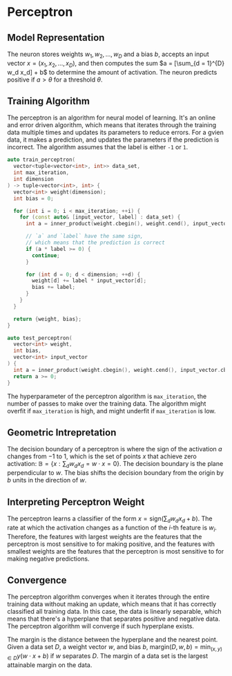 # Perceptron

## Model Representation

The neuron stores weights $w_1, w_2, \dots, w_D$ and a bias $b$, accepts an input vector $x = (x_1, x_2, \dots, x_D)$, and then computes the sum $a = [\sum_{d = 1}^{D} w_d x_d] + b$ to determine the amount of activation. The neuron predicts positive if $a > \theta$ for a threshold $\theta$.

## Training Algorithm

The perceptron is an algorithm for neural model of learning. It's an online and error driven algorithm, which means that iterates through the training data multiple times and updates its parameters to reduce errors. For a gvien data, it makes a prediction, and updates the parameters if the prediction is incorrect. The algorithm assumes that the label is either `-1` or `1`.

```cpp
auto train_perceptron(
  vector<tuple<vector<int>, int>> data_set,
  int max_iteration,
  int dimension
) -> tuple<vector<int>, int> {
  vector<int> weight(dimension);
  int bias = 0;

  for (int i = 0; i < max_iteration; ++i) {
    for (const auto& [input_vector, label] : data_set) {
      int a = inner_product(weight.cbegin(), weight.cend(), input_vector.cbegin(), 0) + bias;

      // `a` and `label` have the same sign,
      // which means that the prediction is correct
      if (a * label >= 0) {
        continue;
      }

      for (int d = 0; d < dimension; ++d) {
        weight[d] += label * input_vector[d];
        bias += label;
      }
    }
  }

  return {weight, bias};
}

auto test_perceptron(
  vector<int> weight,
  int bias,
  vector<int> input_vector
) {
  int a = inner_product(weight.cbegin(), weight.cend(), input_vector.cbegin(), 0);
  return a >= 0;
}
```

The hyperparameter of the perceptron algorithm is `max_iteration`, the number of passes to make over the training data. The algorithm might overfit if `max_iteration` is high, and might underfit if `max_iteration` is low.

## Geometric Intrepretation

The decision boundary of a perceptron is where the sign of the activation $a$ changes from $-1$ to $1$, which is the set of points $x$ that achieve zero activation: $\mathbb{B} = \{ x : \sum_{d} w_d x_d = w \cdot x = 0 \}$. The decision boundary is the plane perpendicular to $w$. The bias shifts the decision boundary from the origin by $b$ units in the direction of $w$.

## Interpreting Perceptron Weight

The perceptron learns a classifier of the form $x = \text{sign}(\sum_d w_d x_d + b)$. The rate at which the activation changes as a function of the $i$-th feature is $w_i$. Therefore, the features with largest weights are the
features that the perceptron is most sensitive to for making positive, and the features with smallest weights are the features that the perceptron is most sensitive to for making negative predictions.

## Convergence

The perceptron algorithm converges when it iterates through the entire training data without making an update, which means that it has correctly classified all training data. In this case, the data is linearly separable, which means that there's a hyperplane that separates positive and negative data. The perceptron algorithm will converge if such hyperplane exists.

The margin is the distance between the hyperplane and the nearest point. Given a data set $D$, a weight vector $w$, and bias $b$, $\text{margin}(D, w, b) = \min_{(x, y) \in D} y(w \cdot x + b)$ if $w$ separates $D$. The margin of a data set is the largest attainable margin on the data.
